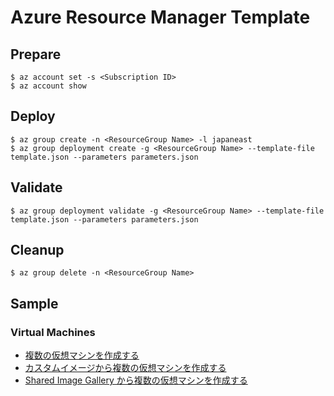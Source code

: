 # Azure Resource Manager Template

## Prepare
```shell-session
$ az account set -s <Subscription ID>
$ az account show
```

## Deploy
```shell-session
$ az group create -n <ResourceGroup Name> -l japaneast
$ az group deployment create -g <ResourceGroup Name> --template-file template.json --parameters parameters.json
```

## Validate
```shell-session
$ az group deployment validate -g <ResourceGroup Name> --template-file template.json --parameters parameters.json
```

## Cleanup
```shell-session
$ az group delete -n <ResourceGroup Name>
```

## Sample
### Virtual Machines
- [複数の仮想マシンを作成する](./vm-copy/template.json)
- [カスタムイメージから複数の仮想マシンを作成する](./vm-copy-custom-image/template.json)
- [Shared Image Gallery から複数の仮想マシンを作成する](./vm-copy-sig/template.json)
